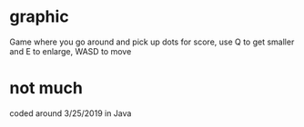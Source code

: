 # graphic
Game where you go around and pick up dots for score, use Q to get smaller and E to enlarge, WASD to move
# not much
coded around 3/25/2019 in Java
